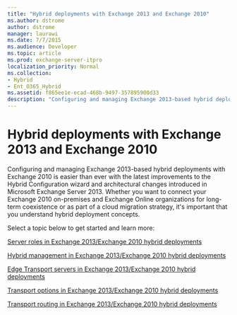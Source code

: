 ```yaml
---
title: "Hybrid deployments with Exchange 2013 and Exchange 2010"
ms.author: dstrome
author: dstrome
manager: laurawi
ms.date: 7/7/2015
ms.audience: Developer
ms.topic: article
ms.prod: exchange-server-itpro
localization_priority: Normal
ms.collection:
- Hybrid
- Ent_O365_Hybrid
ms.assetid: f865ee1e-ecad-468b-9497-357895900d33
description: "Configuring and managing Exchange 2013-based hybrid deployments with Exchange 2010 is easier than ever with the latest improvements to the Hybrid Configuration wizard and architectural changes introduced in Microsoft Exchange Server 2013. Whether you want to connect your Exchange 2010 on-premises and Exchange Online organizations for long-term coexistence or as part of a cloud migration strategy, it's important that you understand hybrid deployment concepts."
---
```


# Hybrid deployments with Exchange 2013 and Exchange 2010

Configuring and managing Exchange 2013-based hybrid deployments with Exchange 2010 is easier than ever with the latest improvements to the Hybrid Configuration wizard and architectural changes introduced in Microsoft Exchange Server 2013. Whether you want to connect your Exchange 2010 on-premises and Exchange Online organizations for long-term coexistence or as part of a cloud migration strategy, it's important that you understand hybrid deployment concepts.
  
Select a topic below to get started and learn more:
  
[Server roles in Exchange 2013/Exchange 2010 hybrid deployments](server-roles.md)
  
[Hybrid management in Exchange 2013/Exchange 2010 hybrid deployments](hybrid-management.md)
  
[Edge Transport servers in Exchange 2013/Exchange 2010 hybrid deployments](edge-transport.md)
  
[Transport options in Exchange 2013/Exchange 2010 hybrid deployments](transport-options.md)
  
[Transport routing in Exchange 2013/Exchange 2010 hybrid deployments](transport-routing.md)
  

